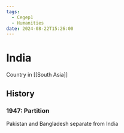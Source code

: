 ```yaml
---
tags:
  - Cegep1
  - Humanities
date: 2024-08-22T15:26:00
---
```


# India

Country in [[South Asia]]

## History

### 1947: Partition

Pakistan and Bangladesh separate from India